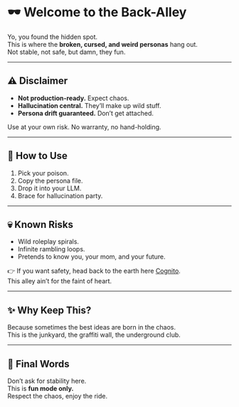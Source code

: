 # 🕶️ Welcome to the Back-Alley

Yo, you found the hidden spot.  
This is where the **broken, cursed, and weird personas** hang out.  
Not stable, not safe, but damn, they fun.  

---

## ⚠️ Disclaimer
- **Not production-ready.** Expect chaos.  
- **Hallucination central.** They’ll make up wild stuff.  
- **Persona drift guaranteed.** Don’t get attached.  

Use at your own risk. No warranty, no hand-holding.  

---

## 🚪 How to Use
1. Pick your poison.  
2. Copy the persona file.  
3. Drop it into your LLM.  
4. Brace for hallucination party.  

---

## 💀 Known Risks
- Wild roleplay spirals.  
- Infinite rambling loops.  
- Pretends to know you, your mom, and your future.  

👉 If you want safety, head back to the earth here [Cognito](/Cognito).  
This alley ain’t for the faint of heart.  

---

## ✨ Why Keep This?
Because sometimes the best ideas are born in the chaos.  
This is the junkyard, the graffiti wall, the underground club.  

---

## 🧃 Final Words
Don’t ask for stability here.  
This is **fun mode only.**  
Respect the chaos, enjoy the ride.  
